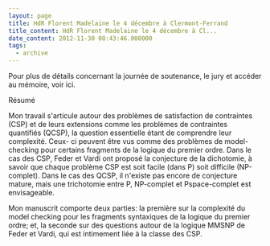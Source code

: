 ```yaml
---
layout: page
title: HdR Florent Madelaine le 4 décembre à Clermont-Ferrand
title_content: HdR Florent Madelaine le 4 décembre à Cl...
date_content: 2012-11-30 08:43:46.000000
tags:
  - archive
---
```

Pour plus de détails concernant la journée de soutenance, le jury et accéder
au mémoire, voir ici.



Résumé



Mon travail s'articule autour des problèmes de satisfaction de  contraintes
(CSP) et de leurs extensions comme les problèmes de  contraintes quantifiés
(QCSP), la question essentielle étant de  comprendre leur complexité. Ceux-
ci peuvent être vus comme des  problèmes de model-checking pour certains
fragments de la logique  du premier ordre. Dans le cas des CSP, Feder et
Vardi ont proposé  la conjecture de la dichotomie, à savoir que chaque
problème CSP  est soit facile (dans P) soit difficile (NP-complet). Dans le
cas  des QCSP, il n'existe pas encore de conjecture mature, mais une 
trichotomie entre P, NP-complet et Pspace-complet est  envisageable.



Mon manuscrit comporte deux parties: la première sur la complexité du model
checking  pour les fragments syntaxiques de la logique du premier ordre; et,
 la seconde sur des questions autour de la logique MMSNP de  Feder et
Vardi, qui est intimement liée à la classe des  CSP.


